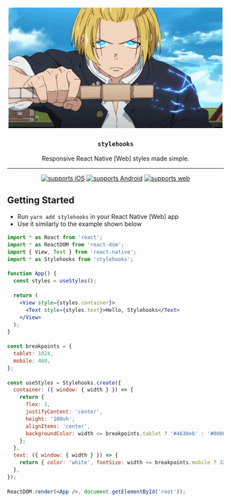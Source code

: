 <p align="center">
  <img alt="stylehooks artwork" src="./readme-artwork.gif">
</p>

<h3 align="center" style="font-weight:600">

`stylehooks`

</h3>

<p align="center">
  Responsive React Native [Web] styles made simple.
</p>

---

<div align="center">

[![supports iOS](https://img.shields.io/badge/iOS-4630EB.svg?style=flat-square&logo=APPLE&labelColor=999999&logoColor=fff)](https://github.com/expo/expo)
[![supports Android](https://img.shields.io/badge/Android-4630EB.svg?style=flat-square&logo=ANDROID&labelColor=A4C639&logoColor=fff)](https://github.com/expo/expo)
[![supports web](https://img.shields.io/badge/web-4630EB.svg?style=flat-square&logo=GOOGLE-CHROME&labelColor=4285F4&logoColor=fff)](https://github.com/expo/expo)

</div>

## Getting Started

- Run `yarn add stylehooks` in your React Native [Web] app
- Use it similarly to the example shown below

```jsx
import * as React from 'react';
import * as ReactDOM from 'react-dom';
import { View, Text } from 'react-native';
import * as Stylehooks from 'stylehooks';

function App() {
  const styles = useStyles();

  return (
    <View style={styles.container}>
      <Text style={styles.text}>Hello, Stylehooks</Text>
    </View>
  );
}

const breakpoints = {
  tablet: 1024,
  mobile: 400,
};

const useStyles = Stylehooks.create({
  container: ({ window: { width } }) => {
    return {
      flex: 1,
      justifyContent: 'center',
      height: '100vh',
      alignItems: 'center',
      backgroundColor: width <= breakpoints.tablet ? '#4630eb' : '#000020',
    };
  },
  text: ({ window: { width } }) => {
    return { color: 'white', fontSize: width <= breakpoints.mobile ? 32 : 24 };
  },
});

ReactDOM.render(<App />, document.getElementById('root'));
```

